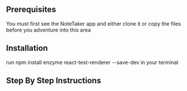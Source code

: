 ## Prerequisites
You must first see the NoteTaker app and either clone it or copy the files before you adventure into this area

## Installation

run npm install enzyme react-test-renderer --save-dev in your terminal

## Step By Step Instructions
